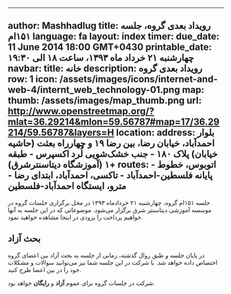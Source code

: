 ----------
author: Mashhadlug
title: رویداد بعدی گروه، جلسه ۱۵۱ام
language: fa
layout: index
timer:
  due_date: 11 June 2014 18:00 GMT+0430
  printable_date: چهارشنبه ۲۱ خرداد ماه ۱۳۹۳، ساعت ۱۸ الی ۱۹:۳۰
navbar:
  title: خانه
  description: رویداد بعدی گروه
  row: 1
  icon: /assets/images/icons/internet-and-web-4/internt_web_technology-01.png
map:
  thumb: /assets/images/map_thumb.png
  url: http://www.openstreetmap.org/?mlat=36.29214&mlon=59.56787#map=17/36.29214/59.56787&layers=H
location:
  address: بلوار احمدآباد، خیابان رضا، بین رضا ۱۹ و چهارراه بعثت (حاشیه خیابان) پلاک ۱۸۰ - جنب خشک‌شویی لُرد اکسپرس - طبقه +۱ (آموزشگاه دیتاسنترشرق)
  routes:
    - اتوبوس، خطوط پایانه فلسطین-احمد‌آباد
    - تاکسی، احمدآباد، ابتدای رضا
    - مترو، ایستگاه احمد‌آباد-فلسطین
----------

جلسه ۱۵۱ام گروه، چهارشنبه ۲۱ خردادماه ۱۳۹۳ در محل برگزاری جلسات
گروه در موسسه آموزشی دیتا‌سنتر شرق برگزار می‌شود. موضوعاتی که در
این جلسه به آنها خواهیم پرداخت را بزودی در اینجا مشاهده خواهید
نمود.
<!--more-->

## بحث آزاد

در پایان جلسه و طبق روال گذشته، زمانی از جلسه به بحث آزاد بین
اعضای گروه اختصاص داده خواهد شد. با شرکت در این جلسه شما نیز
می‌توانید سوالات و مشکلات خود را در بین اعضا طرح کنید.


شرکت در جلسات گروه برای عموم **آزاد** و **رایگان** خواهد بود.

